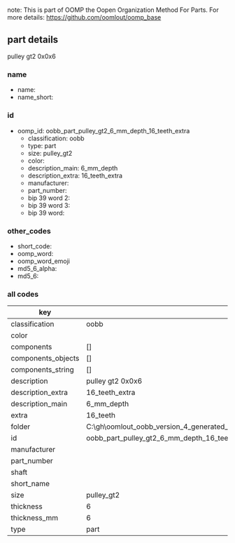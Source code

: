#   

note: This is part of OOMP the Oopen Organization Method For Parts. For more details: https://github.com/oomlout/oomp_base

##  part details



pulley gt2 0x0x6

### name
* name: 
* name_short: 
### id
* oomp_id: oobb_part_pulley_gt2_6_mm_depth_16_teeth_extra
  * classification: oobb
  * type: part
  * size: pulley_gt2
  * color: 
  * description_main: 6_mm_depth
  * description_extra: 16_teeth_extra
  * manufacturer: 
  * part_number: 
  * bip 39 word 2: 
  * bip 39 word 3: 
  * bip 39 word: 

### other_codes
* short_code: 
* oomp_word: 
* oomp_word_emoji 
* md5_6_alpha: 
* md5_6: 









### all codes 
| key | value |  
| --- | --- |  
| classification | oobb |  
| color |  |  
| components | [] |  
| components_objects | [] |  
| components_string | [] |  
| description | pulley gt2 0x0x6 |  
| description_extra | 16_teeth_extra |  
| description_main | 6_mm_depth |  
| extra | 16_teeth |  
| folder | C:\gh\oomlout_oobb_version_4_generated_parts\things\oobb_part_pulley_gt2_6_mm_depth_16_teeth_extra |  
| id | oobb_part_pulley_gt2_6_mm_depth_16_teeth_extra |  
| manufacturer |  |  
| part_number |  |  
| shaft |  |  
| short_name |  |  
| size | pulley_gt2 |  
| thickness | 6 |  
| thickness_mm | 6 |  
| type | part |  
